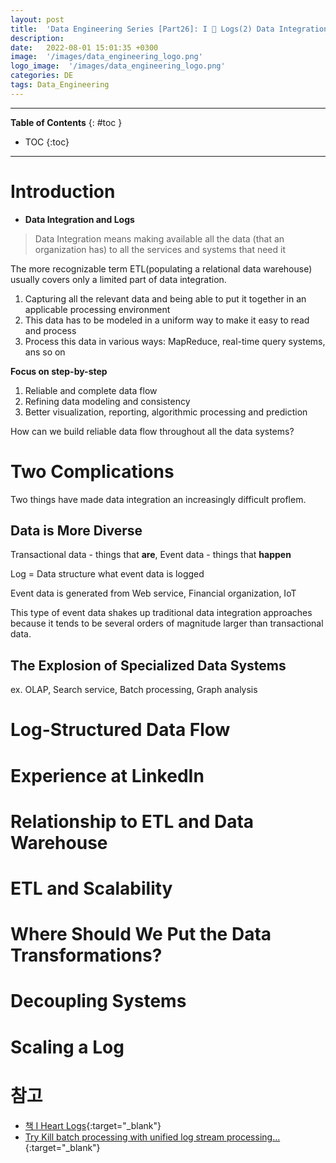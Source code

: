 ```yaml
---
layout: post
title:  'Data Engineering Series [Part26]: I 🤍 Logs(2) Data Integration'
description: 
date:   2022-08-01 15:01:35 +0300
image:  '/images/data_engineering_logo.png'
logo_image:  '/images/data_engineering_logo.png'
categories: DE
tags: Data_Engineering
---
```

---

**Table of Contents**
{: #toc }
*  TOC
{:toc}

---

# Introduction

- **Data Integration and Logs**

> Data Integration means making available all the data (that an organization has) to all the services and systems that need it

The more recognizable term ETL(populating a relational data warehouse) usually covers only a limited part of data integration.  

1. Capturing all the relevant data and being able to put it together in an applicable processing environment
2. This data has to be modeled in a uniform way to make it easy to read and process
3. Process this data in various ways: MapReduce, real-time query systems, ans so on

**Focus on step-by-step**  

1. Reliable and complete data flow
2. Refining data modeling and consistency
3. Better visualization, reporting, algorithmic processing and prediction

How can we build reliable data flow throughout all the data systems?  

# Two Complications

Two things have made data integration an increasingly difficult proflem.  

## Data is More Diverse

Transactional data - things that **are**,  Event data - things that **happen**  

Log = Data structure what event data is logged  

Event data is generated from Web service, Financial organization, IoT

This type of event data shakes up traditional data integration approaches because it tends to be several orders of magnitude larger than transactional data. 

## The Explosion of Specialized Data Systems

ex. OLAP, Search service, Batch processing, Graph analysis  

# Log-Structured Data Flow

# Experience at LinkedIn

# Relationship to ETL and Data Warehouse

# ETL and Scalability

# Where Should We Put the Data Transformations?

# Decoupling Systems

# Scaling a Log

# 참고

- [책 I Heart Logs](http://www.kyobobook.co.kr/product/detailViewEng.laf?barcode=9781491909386&ejkGb=BNT&mallGb=ENG){:target="_blank"}
- [Try Kill batch processing with unified log stream processing...](https://medium.com/logika-io/try-kill-batch-processing-with-unified-log-stream-processing-d92709117f74){:target="_blank"}